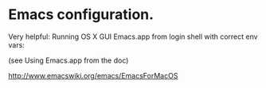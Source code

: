 # Emacs configuration. #

Very helpful: Running OS X GUI Emacs.app from login shell with correct env vars:

(see Using Emacs.app from the doc)

<http://www.emacswiki.org/emacs/EmacsForMacOS>
